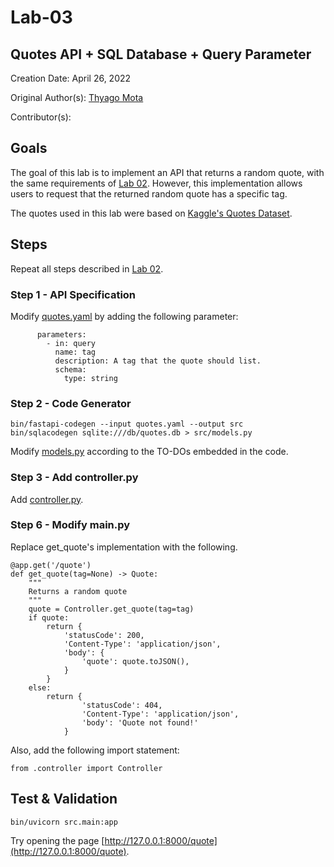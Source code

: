 # Lab-03

## Quotes API + SQL Database + Query Parameter

Creation Date: April 26, 2022

Original Author(s): [Thyago Mota](https://github.com/thyagomota)

Contributor(s): 

## Goals

The goal of this lab is to implement an API that returns a random quote, with the same requirements of [Lab 02](../lab-02). However, this implementation allows users to request that the returned random quote has a specific tag. 

The quotes used in this lab were based on [Kaggle's Quotes Dataset](https://www.kaggle.com/datasets/akmittal/quotes-dataset).

## Steps

Repeat all steps described in [Lab 02](../lab-02). 

### Step 1 - API Specification

Modify [quotes.yaml](quotes.yaml) by adding the following parameter: 

```
      parameters:
        - in: query
          name: tag
          description: A tag that the quote should list.
          schema: 
            type: string
```

### Step 2 - Code Generator

```
bin/fastapi-codegen --input quotes.yaml --output src
bin/sqlacodegen sqlite:///db/quotes.db > src/models.py
```

Modify [models.py](src/models.py) according to the TO-DOs embedded in the code. 

### Step 3 - Add controller.py

Add [controller.py](src/controller.py).

### Step 6 - Modify main.py

Replace get_quote's implementation with the following. 

```
@app.get('/quote')
def get_quote(tag=None) -> Quote:
    """
    Returns a random quote
    """
    quote = Controller.get_quote(tag=tag)
    if quote:
        return {
            'statusCode': 200, 
            'Content-Type': 'application/json',
            'body': {
                'quote': quote.toJSON(), 
            }
        } 
    else:
        return {
                'statusCode': 404,
                'Content-Type': 'application/json',
                'body': 'Quote not found!'
            }
```

Also, add the following import statement: 

```
from .controller import Controller
```

## Test & Validation

```
bin/uvicorn src.main:app
```

Try opening the page [http://127.0.0.1:8000/quote](http://127.0.0.1:8000/quote).
